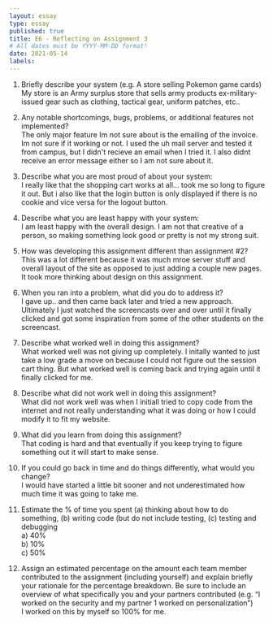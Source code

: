 ```yaml
---
layout: essay
type: essay
published: true
title: E6 - Reflecting on Assignment 3
# All dates must be YYYY-MM-DD format!
date: 2021-05-14
labels:
---
```



1. Briefly describe your system (e.g. A store selling Pokemon game cards) </br>
My store is an Army surplus store that sells army products ex-military-issued gear such as clothing, tactical gear, uniform patches, etc..

2. Any notable shortcomings, bugs, problems, or additional features not implemented? </br>
The only major feature Im not sure about is the emailing of the invoice. Im not sure if it working or not. I used the uh mail server and tested it from campus, but I didn't recieve an email when I tried it. I also didnt receive an error message either so I am not sure about it.

3. Describe what you are most proud of about your system: </br>
I really like that the shopping cart works at all... took me so long to figure it out. But i also like that the login button is only displayed if there is no cookie and vice versa for the logout button.

4. Describe what you are least happy with your system: </br>
I am least happy with the overall design. I am not that creative of a person, so making something look good or pretty is not my strong suit.

5. How was developing this assignment different than assignment #2? </br>
This was a lot different because it was much mroe server stuff and overall layout of the site as opposed to just adding a couple new pages. It took more thinking about design on this assignment.

6. When you ran into a problem, what did you do to address it? </br>
I gave up.. and then came back later and tried a new approach. Ultimately I just watched the screencasts over and over until it finally clicked and got some inspiration from some of the other students on the screencast.

7. Describe what worked well in doing this assignment? </br>
What worked well was not giving up completely. I initally wanted to just take a low grade a move on because I could not figure out the session cart thing. But what worked well is coming back and trying again until it finally clicked for me.

8. Describe what did not work well in doing this assignment? </br>
What did not work well was when I initiall tried to copy code from the internet and not really understanding what it was doing or how I could modify it to fit my website.

9. What did you learn from doing this assignment? </br>
That coding is hard and that eventually if you keep trying to figure something out it will start to make sense.

10. If you could go back in time and do things differently, what would you change? </br>
I would have started a little bit sooner and not underestimated how much time it was going to take me.

11. Estimate the % of time you spent (a) thinking about how to do something, (b) writing code (but do not include testing, (c) testing and debugging </br>
a) 40% </br>
b) 10% </br>
c) 50% </br>

12. Assign an estimated percentage on the amount each team member contributed to the assignment (including yourself) and explain briefly your rationale for the percentage breakdown. Be sure to include an overview of what specifically you and your partners contributed (e.g. “I worked on the security and my partner 1 worked on personalization”) </br>
I worked on this by myself so 100% for me.
